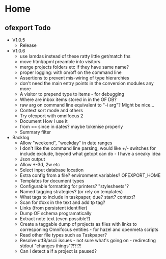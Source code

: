 # Home

## ofexport Todo

* V1.0.5
    * Release
* V1.0.6
    * use lamdas instead of these ratty little get/match fns
    * move html/opml preamble into visitors
    * merge projects folders etc if they have same name?
    * proper logging: with on/off on the command line
    * Assertions to prevent mis-wiring of type hierarchies
    * don't need the main entry points in the conversion modules any more
    * A visitor to prepend type to items - for debugging
    * Where are inbox items stored in in the OF DB?
    * raw arg on command line equivalent to "-i arg"? Might be nice...
    * Context sort mode and others
    * Try ofexport with omnifocus 2
    * Document How I use it
    * from == since in dates? maybe tokenise properly
    * Summary filter
* Backlog
    * Allow "weekend", "weekday" in date ranges
    * I don't like the command line parsing, would like +/- switches for include exclude, beyond what getopt can do - I have a sneaky idea
    * Json output
    * Allow +-3d, 2w etc
    * Select input database location
    * Extra config from a file? environment variables? OFEXPORT_HOME
    * Templates for document types
    * Configurable formatting for printers? "stylesheets"?
    * Named tagging strategies? (or rely on templates)
    * What tags to include in taskpaper, due? start? context?
    * Scan for #xxx in the text and add tp tag?
    * Links (from persistent identifier)
    * Dump OF schema programatically
    * Extract note text (even possible?)
    * Create a taggable dump of projects as files with links to corresponing Omnifocus entities - for hazel and openmeta scripts
    * Read other file types such as Taskpaper?
    * Resolve utf8/ascii issues - not sure what's going on - redirecting stdout "changes things"?!?!?!
    * Can I detect a if a project is paused?

